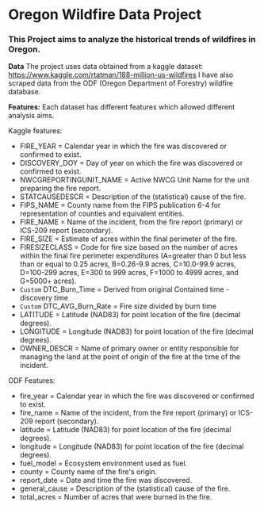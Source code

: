 # Oregon Wildfire Data Project

### This Project aims to analyze the historical trends of wildfires in Oregon.

**Data**
The project uses data obtained from a kaggle dataset: https://www.kaggle.com/rtatman/188-million-us-wildfires
I have also scraped data from the ODF (Oregon Department of Forestry) wildfire database.

**Features:**
Each dataset has different features which allowed different analysis aims.

Kaggle features:

* FIRE_YEAR = Calendar year in which the fire was discovered or confirmed to exist.
* DISCOVERY_DOY = Day of year on which the fire was discovered or confirmed to exist.
* NWCGREPORTINGUNIT_NAME = Active NWCG Unit Name for the unit preparing the fire report.
* STATCAUSEDESCR = Description of the (statistical) cause of the fire.
* FIPS_NAME = County name from the FIPS publication 6-4 for representation of counties and equivalent entities.
* FIRE_NAME = Name of the incident, from the fire report (primary) or ICS-209 report (secondary).
* FIRE_SIZE = Estimate of acres within the final perimeter of the fire.
* FIRESIZECLASS = Code for fire size based on the number of acres within the final fire perimeter expenditures (A=greater than 0 but less than or equal to 0.25 acres, B=0.26-9.9 acres, C=10.0-99.9 acres, D=100-299 acres, E=300 to 999 acres, F=1000 to 4999 acres, and G=5000+ acres).
* `Custom` DTC_Burn_Time = Derived from original Contained time - discovery time
* `Custom` DTC_AVG_Burn_Rate = Fire size divided by burn time
* LATITUDE = Latitude (NAD83) for point location of the fire (decimal degrees).
* LONGITUDE = Longitude (NAD83) for point location of the fire (decimal degrees).
* OWNER_DESCR = Name of primary owner or entity responsible for managing the land at the point of origin of the fire at the time of the incident.

ODF Features:
* fire_year = Calendar year in which the fire was discovered or confirmed to exist.
* fire_name =  Name of the incident, from the fire report (primary) or ICS-209 report (secondary).
* latitude = Latitude (NAD83) for point location of the fire (decimal degrees).
* longitude = Longitude (NAD83) for point location of the fire (decimal degrees).
* fuel_model = Ecosystem environment used as fuel.
* county = County name of the fire's origin.
* report_date = Date and time the fire was discovered.
* general_cause = Description of the (statistical) cause of the fire.
* total_acres = Number of acres that were burned in the fire.
